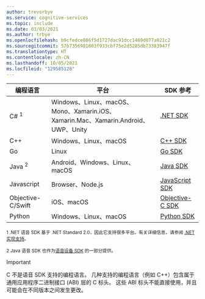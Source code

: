 ```yaml
---
author: trevorbye
ms.service: cognitive-services
ms.topic: include
ms.date: 03/03/2021
ms.author: trbye
ms.openlocfilehash: b9cfedce886f5d1727dac91dcc1469d077a021c2
ms.sourcegitcommit: 57b7356981803f933cbf75e2d5285db73383947f
ms.translationtype: HT
ms.contentlocale: zh-CN
ms.lasthandoff: 10/05/2021
ms.locfileid: "129585128"
---
```

| 编程语言 | 平台 | SDK 参考 |
|----------------------|----------|---------------|
| C# <sup>1</sup> | Windows、Linux、macOS、Mono、Xamarin.iOS、Xamarin.Mac、Xamarin.Android、UWP、Unity | [.NET SDK](/dotnet/api/overview/azure/cognitiveservices/client/speechservice) |
| C++ | Windows、Linux、macOS | [C++ SDK](/cpp/cognitive-services/speech/)      |
| Go  | Linux | [Go SDK](https://github.com/Microsoft/cognitive-services-speech-sdk-go) |
| Java <sup>2</sup> | Android、Windows、Linux、macOS | [Java SDK](/java/api/com.microsoft.cognitiveservices.speech) |
| Javascript | Browser、Node.js | [JavaScript SDK](/javascript/api/microsoft-cognitiveservices-speech-sdk/) |
| Objective-C/Swift | iOS、macOS | [Objective-C SDK](/objectivec/cognitive-services/speech/) |
| Python | Windows、Linux、macOS | [Python SDK](/python/api/azure-cognitiveservices-speech/) |

<sup>1 .NET 语音 SDK 基于 .NET Standard 2.0，因此它支持很多平台。有关详细信息，请参阅 [.NET 实现支持](/dotnet/standard/net-standard#net-implementation-support)。</sup>

<sup>2 Java 语音 SDK 也作为[语音设备 SDK](../articles/cognitive-services/speech-service/speech-devices-sdk.md) 的一部分提供。</sup>

> [!IMPORTANT]
> C 不是语音 SDK 支持的编程语言。 几种支持的编程语言（例如 C++）包含属于通用应用程序二进制接口 (ABI) 层的 C 标头。 这些 ABI 标头不能直接使用，并且可能会在不同版本之间发生更改。
